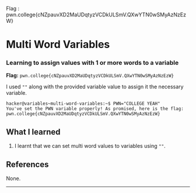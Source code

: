 Flag : pwn.college{cNZpauvXD2MaUDqtyzVCDkULSmV.QXwYTN0wSMyAzNzEzW}
# Multi Word Variables

### Learning to assign values with 1 or more words to a variable

**Flag:** `pwn.college{cNZpauvXD2MaUDqtyzVCDkULSmV.QXwYTN0wSMyAzNzEzW}`

I used `""` along with the provided variable value to assign it the necessary variable.

```
hacker@variables~multi-word-variables:~$ PWN="COLLEGE YEAH"
You've set the PWN variable properly! As promised, here is the flag:
pwn.college{cNZpauvXD2MaUDqtyzVCDkULSmV.QXwYTN0wSMyAzNzEzW}
```

## What I learned

1. I learnt that we can set multi word values to variables using `""`.

## References

None.

---
